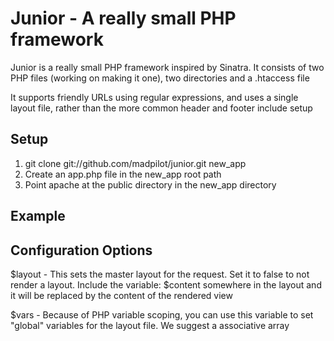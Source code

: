 Junior - A really small PHP framework
=====================================

Junior is a really small PHP framework inspired by Sinatra. It consists of two PHP files (working on making it one), two directories and a .htaccess file

It supports friendly URLs using regular expressions, and uses a single layout file, rather than the more common header and footer include setup

Setup
-----

1. git clone git://github.com/madpilot/junior.git new_app
2. Create an app.php file in the new_app root path
3. Point apache at the public directory in the new_app directory

Example
-------

  <?php
  require_once('lib/junior.php');
  
  function route($request)
  {
    global $vars, $layout;

    if(preg_match("/^$/", $request))
    {
      $layout = "index_layout.php";
      include('views/index.php');
    }
    elseif(preg_match("/^about$/", $request)
    {
      include('views/about.php');
    }
    elseif(preg_match("^/news/(\d+)$", $request, $m))
    {
      $id = $m[1];
      include('views/news.php');
    }
    else
    {
      show_404();
    }
  }
 
  run();
  ?>

Configuration Options
---------------------

$layout - This sets the master layout for the request. Set it to false to not render a layout. Include the variable: $content somewhere in the layout and it will be replaced by the content of the rendered view

$vars - Because of PHP variable scoping, you can use this variable to set "global" variables for the layout file. We suggest a associative array
